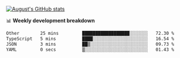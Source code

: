
[![August's GitHub stats](https://github-readme-stats.vercel.app/api?username=zou-weidong&show_icons=true&theme=radical)](https://github.com/zou-weidong)


📊 **Weekly development breakdown**
<!--START_SECTION:waka-->

```txt
Other        25 mins         ██████████████████░░░░░░░   72.30 %
TypeScript   5 mins          ████░░░░░░░░░░░░░░░░░░░░░   16.54 %
JSON         3 mins          ██▒░░░░░░░░░░░░░░░░░░░░░░   09.73 %
YAML         0 secs          ▒░░░░░░░░░░░░░░░░░░░░░░░░   01.43 %
```

<!--END_SECTION:waka-->
